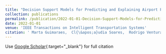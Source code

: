 ```yaml
---
title: "Decision Support Models for Predicting and Explaining Airport Passenger Connectivity From Data"
collection: publications
permalink: /publication/2022-01-01-Decision-Support-Models-for-Predicting-and-Explaining-Airport-Passenger-Connectivity-From-Data
date: 2022-01-01
venue: 'IEEE Transactions on Intelligent Transportation Systems'
citation: ' Marta Guimaraes,  Cl{\&apos;a}udia Soares,  Rodrigo Ventura, &quot;Decision Support Models for Predicting and Explaining Airport Passenger Connectivity From Data.&quot; IEEE Transactions on Intelligent Transportation Systems, 2022.'
---
```

Use [Google Scholar](https://scholar.google.com/scholar?q=Decision+Support+Models+for+Predicting+and+Explaining+Airport+Passenger+Connectivity+From+Data){:target="_blank"} for full citation